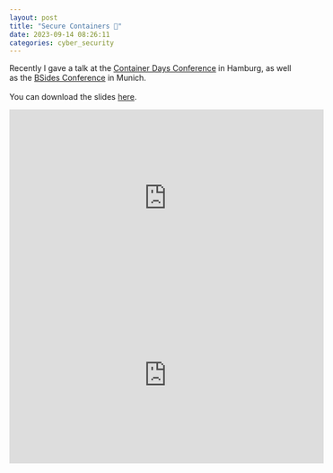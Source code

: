 ```yaml
---
layout: post
title: "Secure Containers 🚢"
date: 2023-09-14 08:26:11
categories: cyber_security
---
```


Recently I gave a talk at the <a target="_blank" href="https://www.containerdays.io/">Container Days Conference</a> in Hamburg, as well as the <a target="_blank" href="https://2023.bsidesmunich.org/talks/002-05_YYBLSM_secure-containers-do-component-reduction-strategies-fix-your-container-security-nightmares/">BSides Conference</a> in Munich.
<br><br>You can download the slides <a href="/assets/slides.pdf" target=_blank>here</a>.

<iframe width="560" height="315" src="https://www.youtube.com/embed/7MdSURvtcNQ?si=FS6MdZqwJDLezhu_" title="Secure Containers" frameborder="0" allow="accelerometer; autoplay; clipboard-write; encrypted-media; gyroscope; picture-in-picture; web-share" allowfullscreen></iframe>

<iframe width="560" height="315" src="https://www.youtube.com/embed/ETu9IGrubjo?si=Gn2VY1jFJFVuD3YB" title="YouTube video player" frameborder="0" allow="accelerometer; autoplay; clipboard-write; encrypted-media; gyroscope; picture-in-picture; web-share" allowfullscreen></iframe>

<!--
<div style="margin: 0 100px 0 40px">
    <a href="/assets/cds_slides.pdf" target=_blank><img src="/images/me/me1.jpg"></a>
</div> -->
